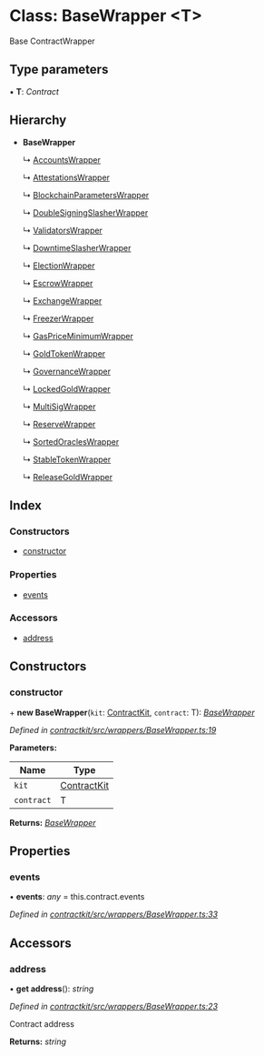 # Class: BaseWrapper <**T**>

Base ContractWrapper

## Type parameters

▪ **T**: *Contract*

## Hierarchy

* **BaseWrapper**

  ↳ [AccountsWrapper](_contractkit_src_wrappers_accounts_.accountswrapper.md)

  ↳ [AttestationsWrapper](_contractkit_src_wrappers_attestations_.attestationswrapper.md)

  ↳ [BlockchainParametersWrapper](_contractkit_src_wrappers_blockchainparameters_.blockchainparameterswrapper.md)

  ↳ [DoubleSigningSlasherWrapper](_contractkit_src_wrappers_doublesigningslasher_.doublesigningslasherwrapper.md)

  ↳ [ValidatorsWrapper](_contractkit_src_wrappers_validators_.validatorswrapper.md)

  ↳ [DowntimeSlasherWrapper](_contractkit_src_wrappers_downtimeslasher_.downtimeslasherwrapper.md)

  ↳ [ElectionWrapper](_contractkit_src_wrappers_election_.electionwrapper.md)

  ↳ [EscrowWrapper](_contractkit_src_wrappers_escrow_.escrowwrapper.md)

  ↳ [ExchangeWrapper](_contractkit_src_wrappers_exchange_.exchangewrapper.md)

  ↳ [FreezerWrapper](_contractkit_src_wrappers_freezer_.freezerwrapper.md)

  ↳ [GasPriceMinimumWrapper](_contractkit_src_wrappers_gaspriceminimum_.gaspriceminimumwrapper.md)

  ↳ [GoldTokenWrapper](_contractkit_src_wrappers_goldtokenwrapper_.goldtokenwrapper.md)

  ↳ [GovernanceWrapper](_contractkit_src_wrappers_governance_.governancewrapper.md)

  ↳ [LockedGoldWrapper](_contractkit_src_wrappers_lockedgold_.lockedgoldwrapper.md)

  ↳ [MultiSigWrapper](_contractkit_src_wrappers_multisig_.multisigwrapper.md)

  ↳ [ReserveWrapper](_contractkit_src_wrappers_reserve_.reservewrapper.md)

  ↳ [SortedOraclesWrapper](_contractkit_src_wrappers_sortedoracles_.sortedoracleswrapper.md)

  ↳ [StableTokenWrapper](_contractkit_src_wrappers_stabletokenwrapper_.stabletokenwrapper.md)

  ↳ [ReleaseGoldWrapper](_contractkit_src_wrappers_releasegold_.releasegoldwrapper.md)

## Index

### Constructors

* [constructor](_contractkit_src_wrappers_basewrapper_.basewrapper.md#constructor)

### Properties

* [events](_contractkit_src_wrappers_basewrapper_.basewrapper.md#events)

### Accessors

* [address](_contractkit_src_wrappers_basewrapper_.basewrapper.md#address)

## Constructors

###  constructor

\+ **new BaseWrapper**(`kit`: [ContractKit](_contractkit_src_kit_.contractkit.md), `contract`: T): *[BaseWrapper](_contractkit_src_wrappers_basewrapper_.basewrapper.md)*

*Defined in [contractkit/src/wrappers/BaseWrapper.ts:19](https://github.com/celo-org/celo-monorepo/blob/master/packages/contractkit/src/wrappers/BaseWrapper.ts#L19)*

**Parameters:**

Name | Type |
------ | ------ |
`kit` | [ContractKit](_contractkit_src_kit_.contractkit.md) |
`contract` | T |

**Returns:** *[BaseWrapper](_contractkit_src_wrappers_basewrapper_.basewrapper.md)*

## Properties

###  events

• **events**: *any* = this.contract.events

*Defined in [contractkit/src/wrappers/BaseWrapper.ts:33](https://github.com/celo-org/celo-monorepo/blob/master/packages/contractkit/src/wrappers/BaseWrapper.ts#L33)*

## Accessors

###  address

• **get address**(): *string*

*Defined in [contractkit/src/wrappers/BaseWrapper.ts:23](https://github.com/celo-org/celo-monorepo/blob/master/packages/contractkit/src/wrappers/BaseWrapper.ts#L23)*

Contract address

**Returns:** *string*
